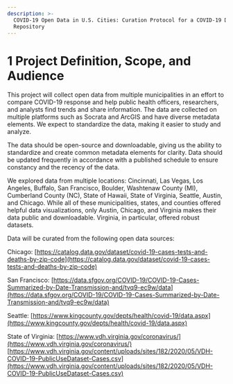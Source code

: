 ```yaml
---
description: >-
  COVID-19 Open Data in U.S. Cities: Curation Protocol for a COVID-19 Data
  Repository
---
```


# 1 Project Definition, Scope, and Audience

This project will collect open data from multiple municipalities in an effort to compare COVID-19 response and help public health officers, researchers, and analysts find trends and share information. The data are collected on multiple platforms such as Socrata and ArcGIS and have diverse metadata elements. We expect to standardize the data, making it easier to study and analyze. ‌

The data should be open-source and downloadable, giving us the ability to standardize and create common metadata elements for clarity. Data should be updated frequently in accordance with a published schedule to ensure constancy and the recency of the data. 

We explored data from multiple locations: Cincinnati, Las Vegas, Los Angeles, Buffalo, San Francisco, Boulder, Washtenaw County \(MI\), Cumberland County \(NC\), State of Hawaii, State of Virginia, Seattle, Austin, and Chicago. While all of these municipalities, states, and counties offered helpful data visualizations, only Austin, Chicago, and Virginia makes their data public and downloadable. Virginia, in particular, offered robust datasets.

Data will be curated from the following open data sources: 

Chicago: [https://catalog.data.gov/dataset/covid-19-cases-tests-and-deaths-by-zip-code](https://catalog.data.gov/dataset/covid-19-cases-tests-and-deaths-by-zip-code) 

San Francisco: [https://data.sfgov.org/COVID-19/COVID-19-Cases-Summarized-by-Date-Transmission-and/tvq9-ec9w/data](https://data.sfgov.org/COVID-19/COVID-19-Cases-Summarized-by-Date-Transmission-and/tvq9-ec9w/data) 

Seattle: [https://www.kingcounty.gov/depts/health/covid-19/data.aspx](https://www.kingcounty.gov/depts/health/covid-19/data.aspx)

State of Virginia: [https://www.vdh.virginia.gov/coronavirus/](https://www.vdh.virginia.gov/coronavirus/) [https://www.vdh.virginia.gov/content/uploads/sites/182/2020/05/VDH-COVID-19-PublicUseDataset-Cases.csv](https://www.vdh.virginia.gov/content/uploads/sites/182/2020/05/VDH-COVID-19-PublicUseDataset-Cases.csv)



